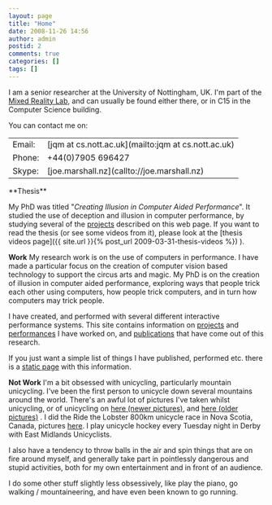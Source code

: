 ```yaml
---
layout: page
title: "Home"
date: 2008-11-26 14:56
author: admin
postid: 2
comments: true
categories: []
tags: []
---
```

I am a senior researcher at the University of Nottingham, UK. I'm part of the [Mixed Reality Lab](http://www.mrl.nott.ac.uk), and can usually be found either there, or in C15 in the Computer Science building.

You can contact me on:
<table border="0">
<tbody>
<tr>
<td>Email:</td>
<td>[jqm at cs.nott.ac.uk](mailto:jqm at cs.nott.ac.uk)</td>
</tr>
<tr>
<td>Phone:</td>
<td>+44(0)7905 696427</td>
</tr>
<tr>
<td>Skype:</td>
<td>[joe.marshall.nz](callto://joe.marshall.nz)</td>
</tr>
</tbody>
</table>
**Thesis**

My PhD was titled "*Creating Illusion in Computer Aided Performance*". It studied the use of deception and illusion in computer performance, by studying several of the [projects](../?cat=3) described on this web page. If you want to read the thesis (or see some videos from it), please look at the [thesis videos page]({{ site.url }}{% post_url 2009-03-31-thesis-videos %}) ).

**Work**
My research work is on the use of computers in performance. I have made a particular focus on the creation of computer vision based technology to support the circus arts and magic. My PhD is on the creation of illusion in computer aided performance, exploring ways that people trick each other using computers, how people trick computers, and in turn how computers may trick people.

I have created, and performed with several different interactive performance systems. This site contains information on [projects](?cat=3) and [performances](?cat=5) I have worked on, and [publications](?cat=4) that have come out of this research.

If you just want a simple list of things I have published, performed etc. there is a [static page](?page_id=18) with this information.

**Not Work**
I'm a bit obsessed with unicycling, particularly mountain unicycling. I've been the first person to unicycle down several mountains around the world. There's an awful lot of pictures I've taken whilst unicycling, or of unicycling on [here (newer pictures)](http://s119.photobucket.com/albums/o147/joemarshall_photos/), and [here (older pictures)](http://www.unicyclist.com/index.php?page=gallery&g2_itemId=134463&g2_GALLERYSID=b27d122e6546ce2d92cd1023087da9c2) . I did the Ride the Lobster 800km unicycle race in Nova Scotia, Canada, pictures [here](http://picasaweb.google.co.uk/joemarshall.org.uk). I play unicycle hockey every Tuesday night in Derby with East Midlands Unicyclists.

I also have a tendency to throw balls in the air and spin things that are on fire around myself, and generally take part in pointlessly dangerous and stupid activities, both for my own entertainment and in front of an audience.

I do some other stuff slightly less obsessively, like play the piano, go walking / mountaineering, and have even been known to go running.

